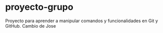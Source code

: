 # proyecto-grupo
Proyecto para aprender a manipular comandos y funcionalidades en Git y GitHub.
Cambio de Jose
